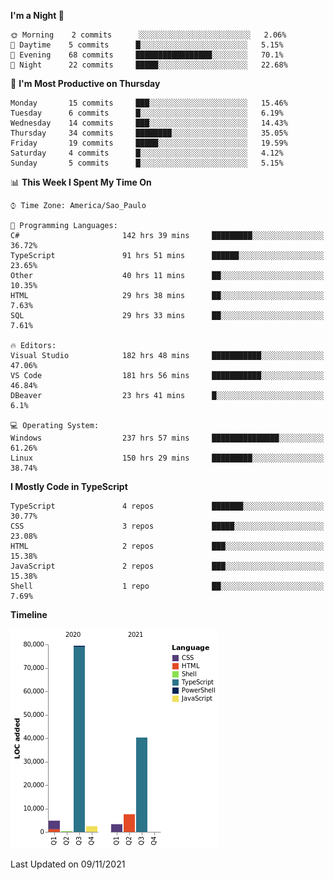 <!--START_SECTION:waka-->
**I'm a Night 🦉** 

```text
🌞 Morning    2 commits      ░░░░░░░░░░░░░░░░░░░░░░░░░   2.06% 
🌆 Daytime    5 commits      █░░░░░░░░░░░░░░░░░░░░░░░░   5.15% 
🌃 Evening    68 commits     █████████████████░░░░░░░░   70.1% 
🌙 Night      22 commits     █████░░░░░░░░░░░░░░░░░░░░   22.68%

```
📅 **I'm Most Productive on Thursday** 

```text
Monday       15 commits     ███░░░░░░░░░░░░░░░░░░░░░░   15.46% 
Tuesday      6 commits      █░░░░░░░░░░░░░░░░░░░░░░░░   6.19% 
Wednesday    14 commits     ███░░░░░░░░░░░░░░░░░░░░░░   14.43% 
Thursday     34 commits     ████████░░░░░░░░░░░░░░░░░   35.05% 
Friday       19 commits     █████░░░░░░░░░░░░░░░░░░░░   19.59% 
Saturday     4 commits      █░░░░░░░░░░░░░░░░░░░░░░░░   4.12% 
Sunday       5 commits      █░░░░░░░░░░░░░░░░░░░░░░░░   5.15%

```


📊 **This Week I Spent My Time On** 

```text
⌚︎ Time Zone: America/Sao_Paulo

💬 Programming Languages: 
C#                       142 hrs 39 mins     █████████░░░░░░░░░░░░░░░░   36.72% 
TypeScript               91 hrs 51 mins      ██████░░░░░░░░░░░░░░░░░░░   23.65% 
Other                    40 hrs 11 mins      ██░░░░░░░░░░░░░░░░░░░░░░░   10.35% 
HTML                     29 hrs 38 mins      ██░░░░░░░░░░░░░░░░░░░░░░░   7.63% 
SQL                      29 hrs 33 mins      ██░░░░░░░░░░░░░░░░░░░░░░░   7.61%

🔥 Editors: 
Visual Studio            182 hrs 48 mins     ███████████░░░░░░░░░░░░░░   47.06% 
VS Code                  181 hrs 56 mins     ███████████░░░░░░░░░░░░░░   46.84% 
DBeaver                  23 hrs 41 mins      █░░░░░░░░░░░░░░░░░░░░░░░░   6.1%

💻 Operating System: 
Windows                  237 hrs 57 mins     ███████████████░░░░░░░░░░   61.26% 
Linux                    150 hrs 29 mins     █████████░░░░░░░░░░░░░░░░   38.74%

```

**I Mostly Code in TypeScript** 

```text
TypeScript               4 repos             ███████░░░░░░░░░░░░░░░░░░   30.77% 
CSS                      3 repos             █████░░░░░░░░░░░░░░░░░░░░   23.08% 
HTML                     2 repos             ███░░░░░░░░░░░░░░░░░░░░░░   15.38% 
JavaScript               2 repos             ███░░░░░░░░░░░░░░░░░░░░░░   15.38% 
Shell                    1 repo              ██░░░░░░░░░░░░░░░░░░░░░░░   7.69%

```


**Timeline**

![Chart not found](https://raw.githubusercontent.com/jonhoffmam/jonhoffmam/master/charts/bar_graph.png) 


 Last Updated on 09/11/2021
<!--END_SECTION:waka-->
